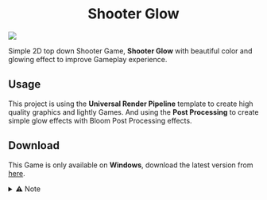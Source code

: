 <h1 align="center">Shooter Glow</h1>

![](https://github.com/BillyFrcs/ShooterGlow/blob/master/Assets/Gif/Shooter%20Glow.gif)

Simple 2D top down Shooter Game, **Shooter Glow** with beautiful color and glowing effect to improve Gameplay experience.

## Usage 
This project is using the **Universal Render Pipeline** template to create high quality graphics and lightly Games. And using the **Post Processing** to create simple glow effects with Bloom Post Processing effects.

## Download
This Game is only available on **Windows**, download the latest version from [here](https://github.com/BillyFrcs/ShooterGlow/releases/tag/v0.1).

<details>
<summary>⚠️ Note</summary>
Currently the Game is just a Prototype, but you can still play the Game either.
</details>
